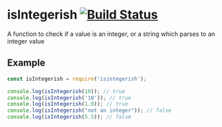 # isIntegerish [![Build Status](https://travis-ci.org/ketsugi/isIntegerish.svg?branch=master)](https://travis-ci.org/ketsugi/isIntegerish)
A function to check if a value is an integer, or a string which parses to an integer value

## Example

```JavaScript
const isIntegerish = require('isintegerish');

console.log(isIntegerish(10)); // true
console.log(isIntegerish('10')); // true
console.log(isIntegerish(1.0)); // true
console.log(isIntegerish("not an integer")); // false
console.log(isIntegerish(5.5)); // false
```